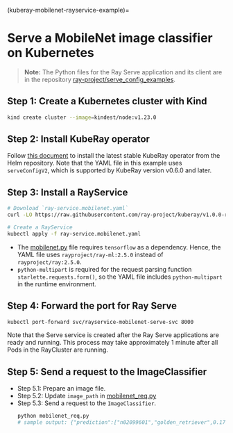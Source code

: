 (kuberay-mobilenet-rayservice-example)=

# Serve a MobileNet image classifier on Kubernetes

> **Note:** The Python files for the Ray Serve application and its client are in the repository [ray-project/serve_config_examples](https://github.com/ray-project/serve_config_examples).

## Step 1: Create a Kubernetes cluster with Kind

```sh
kind create cluster --image=kindest/node:v1.23.0
```

## Step 2: Install KubeRay operator

Follow [this document](kuberay-operator-deploy) to install the latest stable KubeRay operator from the Helm repository.
Note that the YAML file in this example uses `serveConfigV2`, which is supported by KubeRay version v0.6.0 and later.

## Step 3: Install a RayService

```sh
# Download `ray-service.mobilenet.yaml`
curl -LO https://raw.githubusercontent.com/ray-project/kuberay/v1.0.0-rc.0/ray-operator/config/samples/ray-service.mobilenet.yaml

# Create a RayService
kubectl apply -f ray-service.mobilenet.yaml
```

* The [mobilenet.py](https://github.com/ray-project/serve_config_examples/blob/master/mobilenet/mobilenet.py) file requires `tensorflow` as a dependency. Hence, the YAML file uses `rayproject/ray-ml:2.5.0` instead of `rayproject/ray:2.5.0`.
* `python-multipart` is required for the request parsing function `starlette.requests.form()`, so the YAML file includes `python-multipart` in the runtime environment.

## Step 4: Forward the port for Ray Serve

```sh
kubectl port-forward svc/rayservice-mobilenet-serve-svc 8000
```

Note that the Serve service is created after the Ray Serve applications are ready and running. This process may take approximately 1 minute after all Pods in the RayCluster are running.

## Step 5: Send a request to the ImageClassifier

* Step 5.1: Prepare an image file.
* Step 5.2: Update `image_path` in [mobilenet_req.py](https://github.com/ray-project/serve_config_examples/blob/master/mobilenet/mobilenet_req.py)
* Step 5.3: Send a request to the `ImageClassifier`.
  ```sh
  python mobilenet_req.py
  # sample output: {"prediction":["n02099601","golden_retriever",0.17944198846817017]}
  ```
